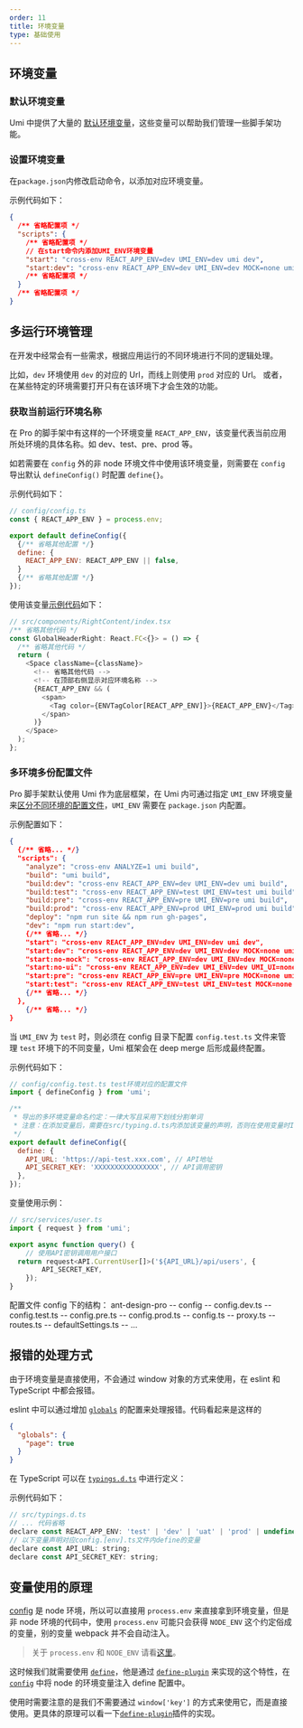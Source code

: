 ```yaml
---
order: 11
title: 环境变量
type: 基础使用
---
```


## 环境变量

### 默认环境变量

Umi 中提供了大量的 [默认环境变量](https://umijs.org/zh/guide/env-variables.html#%E5%A6%82%E4%BD%95%E9%85%8D%E7%BD%AE)，这些变量可以帮助我们管理一些脚手架功能。

### 设置环境变量

在`package.json`内修改启动命令，以添加对应环境变量。

示例代码如下：

```json
{
  /** 省略配置项 */
  "scripts": {
    /** 省略配置项 */
    // 在start命令内添加UMI_ENV环境变量
    "start": "cross-env REACT_APP_ENV=dev UMI_ENV=dev umi dev",
    "start:dev": "cross-env REACT_APP_ENV=dev UMI_ENV=dev MOCK=none umi dev"
    /** 省略配置项 */
  }
  /** 省略配置项 */
}
```

## 多运行环境管理

在开发中经常会有一些需求，根据应用运行的不同环境进行不同的逻辑处理。

比如，`dev` 环境使用 `dev` 的对应的 Url，而线上则使用 `prod` 对应的 Url。 或者，在某些特定的环境需要打开只有在该环境下才会生效的功能。

### 获取当前运行环境名称

在 Pro 的脚手架中有这样的一个环境变量 `REACT_APP_ENV`，该变量代表当前应用所处环境的具体名称。如 dev、test、pre、prod 等。

如若需要在 `config` 外的非 node 环境文件中使用该环境变量，则需要在 `config` 导出默认 `defineConfig()` 时配置 `define{}`。

示例代码如下：

```js
// config/config.ts
const { REACT_APP_ENV } = process.env;

export default defineConfig({
  {/** 省略其他配置 */}
  define: {
    REACT_APP_ENV: REACT_APP_ENV || false,
  }
  {/** 省略其他配置 */}
});
```

使用该变量[示例代码](https://github.com/ant-design/ant-design-pro/blob/b005f2a465/src/components/GlobalHeader/RightContent.tsx)如下：

```js
// src/components/RightContent/index.tsx
/** 省略其他代码 */
const GlobalHeaderRight: React.FC<{}> = () => {
  /** 省略其他代码 */
  return (
    <Space className={className}>
      <!-- 省略其他代码 -->
      <!-- 在顶部右侧显示对应环境名称 -->
      {REACT_APP_ENV && (
        <span>
          <Tag color={ENVTagColor[REACT_APP_ENV]}>{REACT_APP_ENV}</Tag>
        </span>
      )}
    </Space>
  );
};
```

### 多环境多份配置文件

Pro 脚手架默认使用 Umi 作为底层框架，在 Umi 内可通过指定 `UMI_ENV` 环境变量来[区分不同环境的配置文件](https://umijs.org/zh-CN/docs/config#多环境多份配置)，`UMI_ENV` 需要在 `package.json` 内配置。

示例配置如下：

```json
{
  {/** 省略... */}
  "scripts": {
    "analyze": "cross-env ANALYZE=1 umi build",
    "build": "umi build",
    "build:dev": "cross-env REACT_APP_ENV=dev UMI_ENV=dev umi build",
    "build:test": "cross-env REACT_APP_ENV=test UMI_ENV=test umi build",
    "build:pre": "cross-env REACT_APP_ENV=pre UMI_ENV=pre umi build",
    "build:prod": "cross-env REACT_APP_ENV=prod UMI_ENV=prod umi build",
    "deploy": "npm run site && npm run gh-pages",
    "dev": "npm run start:dev",
    {/** 省略... */}
    "start": "cross-env REACT_APP_ENV=dev UMI_ENV=dev umi dev",
    "start:dev": "cross-env REACT_APP_ENV=dev UMI_ENV=dev MOCK=none umi dev",
    "start:no-mock": "cross-env REACT_APP_ENV=dev UMI_ENV=dev MOCK=none umi dev",
    "start:no-ui": "cross-env REACT_APP_ENV=dev UMI_ENV=dev UMI_UI=none umi dev",
    "start:pre": "cross-env REACT_APP_ENV=pre UMI_ENV=pre MOCK=none umi dev",
    "start:test": "cross-env REACT_APP_ENV=test UMI_ENV=test MOCK=none umi dev",
    {/** 省略... */}
  },
	{/** 省略... */}
}
```

当 `UMI_ENV` 为 `test` 时，则必须在 config 目录下配置 `config.test.ts` 文件来管理 `test` 环境下的不同变量，Umi 框架会在 deep merge 后形成最终配置。

示例代码如下：

```js
// config/config.test.ts test环境对应的配置文件
import { defineConfig } from 'umi';

/**
 * 导出的多环境变量命名约定：一律大写且采用下划线分割单词
 * 注意：在添加变量后，需要在src/typing.d.ts内添加该变量的声明，否则在使用变量时IDE会报错。
 */
export default defineConfig({
  define: {
    API_URL: 'https://api-test.xxx.com', // API地址
    API_SECRET_KEY: 'XXXXXXXXXXXXXXXX', // API调用密钥
  },
});
```

变量使用示例：

```js
// src/services/user.ts
import { request } from 'umi';

export async function query() {
	// 使用API密钥调用用户接口
  return request<API.CurrentUser[]>('${API_URL}/api/users', {
		API_SECRET_KEY,
	});
}
```

配置文件 config 下的结构： ant-design-pro -- config -- config.dev.ts -- config.test.ts -- config.pre.ts -- config.prod.ts -- config.ts -- proxy.ts -- routes.ts -- defaultSettings.ts -- ...

## 报错的处理方式

由于环境变量是直接使用，不会通过 window 对象的方式来使用，在 eslint 和 TypeScript 中都会报错。

eslint 中可以通过增加 [`globals`](https://eslint.org/docs/user-guide/configuring#specifying-globals) 的配置来处理报错。代码看起来是这样的

```json
{
  "globals": {
    "page": true
  }
}
```

在 TypeScript 可以在 [`typings.d.ts`](https://github.com/ant-design/ant-design-pro/blob/33f562974d1c72e077652223bd816a57933fe242/src/typings.d.ts#L18) 中进行定义：

示例代码如下：

```js
// src/typings.d.ts
// ... 代码省略
declare const REACT_APP_ENV: 'test' | 'dev' | 'uat' | 'prod' | undefined;
// 以下变量声明对应config.[env].ts文件内define的变量
declare const API_URL: string;
declare const API_SECRET_KEY: string;
```

## 变量使用的原理

[config](https://github.com/ant-design/ant-design-pro/blob/33f562974d1c72e077652223bd816a57933fe242/config/config.ts) 是 node 环境，所以可以直接用 `process.env` 来直接拿到环境变量，但是非 node 环境的代码中，使用 `process.env` 可能只会获得 `NODE_ENV` 这个约定俗成的变量，别的变量 webpack 并不会自动注入。

> 关于 `process.env` 和 `NODE_ENV` 请看[这里](https://webpack.docschina.org/guides/production/#%E6%8C%87%E5%AE%9A-mode)。

这时候我们就需要使用 [`define`](https://umijs.org/zh/config/#define)，他是通过 [`define-plugin`](https://webpack.docschina.org/plugins/define-plugin/) 来实现的这个特性，在 [`config`](https://github.com/ant-design/ant-design-pro/blob/33f562974d1c72e077652223bd816a57933fe242/config/config.ts#L65) 中将 node 的环境变量注入 define 配置中。

使用时需要注意的是我们不需要通过 `window['key']` 的方式来使用它，而是直接使用。更具体的原理可以看一下[`define-plugin`](https://webpack.docschina.org/plugins/define-plugin/)插件的实现。
